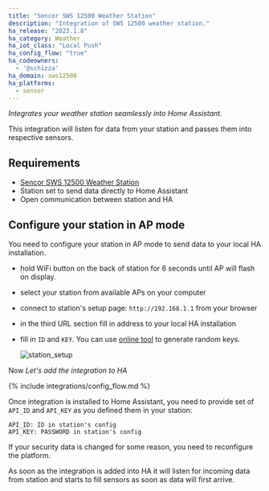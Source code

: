 ```yaml
---
title: "Sencor SWS 12500 Weather Station"
description: "Integration of SWS 12500 weather station."
ha_release: "2023.1.8"
ha_category: Weather
ha_iot_class: "Local Push"
ha_config_flow: "true"
ha_codeowners:
  - '@schizza'
ha_domain: sws12500
ha_platforms:
  - sensor
---
```

*Integrates your weather station seamlessly into Home Assistant.*

This integration will listen for data from your station and passes them into respective sensors.

## Requirements

- [Sencor SWS 12500 Weather Station](https://www.sencor.cz/profesionalni-meteorologicka-stanice/sws-12500)
- Station set to send data directly to Home Assistant
- Open communication between station and HA

## Configure your station in AP mode

You need to configure your station in AP mode to send data to your local HA installation.

- hold WiFi button on the back of station for 6 seconds until AP will flash on display.
- select your station from available APs on your computer
- connect to station's setup page: `http://192.168.1.1` from your browser
- in the third URL section fill in address to your local HA installation
- fill in `ID` and `KEY`. You can use [online tool](https://www.allkeysgenerator.com/Random/Security-Encryption-Key-Generator.aspx) to generate random keys.

  ![station_setup](/images/integrations/sws12500/station_hint.png)

Now *Let's add the integration to HA*

{% include integrations/config_flow.md %}

Once integration is installed to Home Assistant, you need to provide set of `API_ID` and `API_KEY` as you defined them in your station:

```plain
API_ID: ID in station's config
API_KEY: PASSWORD in station's config
```

If your security data is changed for some reason, you need to reconfigure the platform.

As soon as the integration is added into HA it will listen for incoming data from station and starts to fill sensors as soon as data will first arrive.
